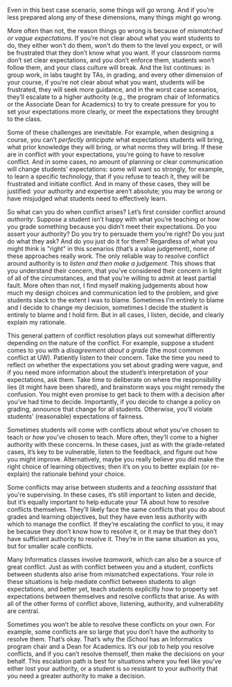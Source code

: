 Even in this best case scenario, some things will go wrong. And if you’re less prepared along any of these dimensions, many things might go wrong.

More often than not, the reason things go wrong is because of *mismatched or vague expectations*. If you’re not clear about what you want students to do, they either won't do them, won’t do them to the level you expect, or will be frustrated that they don’t know what you want. If your classroom norms don’t set clear expectations, and you don’t enforce them, students won’t follow them, and your class culture will break. And the list continues: in group work, in labs taught by TAs, in grading, and every other dimension of your course, if you’re not clear about what you want, students will be frustrated, they will seek more guidance, and in the worst case scenarios, they’ll escalate to a higher authority (e.g., the program chair of Informatics or the Associate Dean for Academics) to try to create pressure for you to set your expectations more clearly, or meet the expectations they brought to the class.

Some of these challenges are inevitable. For example, when designing a course, you can’t *perfectly anticipate* what expectations students will bring, what prior knowledge they will bring, or what norms they will bring. If these are in conflict with your expectations, you’re going to have to resolve conflict. And in some cases, no amount of planning or clear communication will change students’ expectations: some will want so strongly, for example, to learn a specific technology, that if you refuse to teach it, they will be frustrated and initiate conflict. And in many of these cases, they will be justified: your authority and expertise aren’t absolute; you may be wrong or have misjudged what students need to effectively learn.

So what can you do when conflict arises? Let’s first consider conflict around *authority*. Suppose a student isn’t happy with what you’re teaching or how you grade something because you didn’t meet their expectations. Do you assert your authority? Do you try to persuade them you’re right? Do you just do what they ask? And do you just do it for them? Regardless of what you might think is "right" in this scenarios (that’s a value judgement), none of these approaches really work. The only reliable way to resolve conflict around authority is to *listen and then make a judgement*. This shows that you understand their concern, that you've considered their concern in light of all of the circumstances, and that you’re willing to admit at least partial fault. More often than not, I find myself making judgements about how much my design choices and communication led to the problem, and give students slack to the extent I was to blame. Sometimes I’m entirely to blame and I decide to change my decision, sometimes I decide the student is entirely to blame and I hold firm. But in all cases, I listen, decide, and clearly explain my rationale.

This general pattern of conflict resolution plays out somewhat differently depending on the nature of the conflict. For example, suppose a student comes to you with a *disagreement about a grade* (the most common conflict at UW). Patiently listen to their concern. Take the time you need to reflect on whether the expectations you set about grading were vague, and if you need more information about the student’s interpretation of your expectations, ask them. Take time to deliberate on where the responsibility lies (it might have been shared), and brainstorm ways you might remedy the confusion. You might even promise to get back to them with a decision after you’ve had time to decide. Importantly, if you decide to change a policy on grading, announce that change for all students. Otherwise, you’ll violate students’ (reasonable) expectations of fairness.

Sometimes students will come with conflicts about *what* you've chosen to teach or *how* you've chosen to teach. More often, they’ll come to a higher authority with these concerns. In these cases, just as with the grade-related cases, it’s key to be vulnerable, listen to the feedback, and figure out how you might improve. Alternatively, maybe you really believe you did make the right choice of learning objectives; then it’s on you to better explain (or re-explain) the rationale behind your choice.

Some conflicts may arise between students and a *teaching assistant* that you're supervising. In these cases, it’s still important to listen and decide, but it’s equally important to help educate your TA about how to resolve conflicts themselves. They’ll likely face the same conflicts that you do about grades and learning objectives, but they have even less authority with which to manage the conflict. If they’re escalating the conflict to you, it may be because they don’t know how to resolve it, or it may be that they don’t have sufficient authority to resolve it. They’re in the same situation as you, but for smaller scale conflicts. 

Many Informatics classes involve *teamwork*, which can also be a source of great conflict. Just as with conflict between you and a student, conflicts between students also arise from mismatched expectations. Your role in these situations is help mediate conflict between students to align expectations, and better yet, teach students explicitly how to property set expectations between themselves and resolve conflicts that arise. As with all of the other forms of conflict above, listening, authority, and vulnerability are central.

Sometimes you won’t be able to resolve these conflicts on your own. For example, some conflicts are so large that you don’t have the authority to resolve them. That’s okay. That’s why the iSchool has an Informatics program chair and a Dean for Academics. It’s our job to help you resolve conflicts, and if you can’t resolve themself, then make the decisions on your behalf. This escalation path is best for situations where you feel like you’ve either lost your authority, or a student is so resistant to your authority that you need a greater authority to make a decision.

